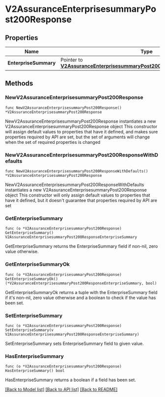 # V2AssuranceEnterprisesummaryPost200Response

## Properties

Name | Type | Description | Notes
------------ | ------------- | ------------- | -------------
**EnterpriseSummary** | Pointer to [**V2AssuranceEnterprisesummaryPost200ResponseEnterpriseSummary**](V2AssuranceEnterprisesummaryPost200ResponseEnterpriseSummary.md) |  | [optional] 

## Methods

### NewV2AssuranceEnterprisesummaryPost200Response

`func NewV2AssuranceEnterprisesummaryPost200Response() *V2AssuranceEnterprisesummaryPost200Response`

NewV2AssuranceEnterprisesummaryPost200Response instantiates a new V2AssuranceEnterprisesummaryPost200Response object
This constructor will assign default values to properties that have it defined,
and makes sure properties required by API are set, but the set of arguments
will change when the set of required properties is changed

### NewV2AssuranceEnterprisesummaryPost200ResponseWithDefaults

`func NewV2AssuranceEnterprisesummaryPost200ResponseWithDefaults() *V2AssuranceEnterprisesummaryPost200Response`

NewV2AssuranceEnterprisesummaryPost200ResponseWithDefaults instantiates a new V2AssuranceEnterprisesummaryPost200Response object
This constructor will only assign default values to properties that have it defined,
but it doesn't guarantee that properties required by API are set

### GetEnterpriseSummary

`func (o *V2AssuranceEnterprisesummaryPost200Response) GetEnterpriseSummary() V2AssuranceEnterprisesummaryPost200ResponseEnterpriseSummary`

GetEnterpriseSummary returns the EnterpriseSummary field if non-nil, zero value otherwise.

### GetEnterpriseSummaryOk

`func (o *V2AssuranceEnterprisesummaryPost200Response) GetEnterpriseSummaryOk() (*V2AssuranceEnterprisesummaryPost200ResponseEnterpriseSummary, bool)`

GetEnterpriseSummaryOk returns a tuple with the EnterpriseSummary field if it's non-nil, zero value otherwise
and a boolean to check if the value has been set.

### SetEnterpriseSummary

`func (o *V2AssuranceEnterprisesummaryPost200Response) SetEnterpriseSummary(v V2AssuranceEnterprisesummaryPost200ResponseEnterpriseSummary)`

SetEnterpriseSummary sets EnterpriseSummary field to given value.

### HasEnterpriseSummary

`func (o *V2AssuranceEnterprisesummaryPost200Response) HasEnterpriseSummary() bool`

HasEnterpriseSummary returns a boolean if a field has been set.


[[Back to Model list]](../README.md#documentation-for-models) [[Back to API list]](../README.md#documentation-for-api-endpoints) [[Back to README]](../README.md)


